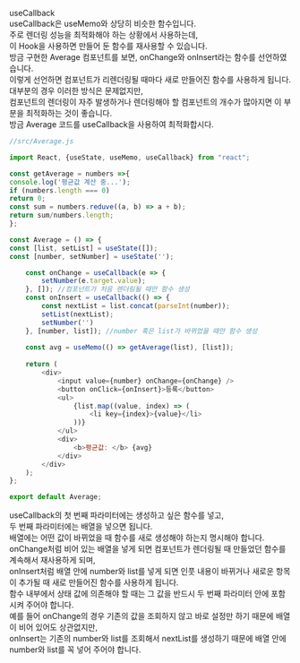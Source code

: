 useCallback<br/>
useCallback은 useMemo와 상당히 비슷한 함수입니다. <br/>
주로 렌더링 성능을 최적화해야 하는 상황에서 사용하는데, <br/>
이 Hook을 사용하면 만들어 둔 함수를 재사용할 수 있습니다. <br/>
방금 구현한 Average 컴포넌트를 보면, onChange와 onInsert라는 함수를 선언하였습니다. <br/>
이렇게 선언하면 컴포넌트가 리렌더링될 때마다 새로 만들어진 함수를 사용하게 됩니다. 대부분의 경우 이러한 방식은 문제없지만, <br/>
컴포넌트의 렌더링이 자주 발생하거나 렌더링해야 할 컴포넌트의 개수가 많아지면 이 부분을 최적화하는 것이 좋습니다. <br/>
방금 Average 코드를 useCallback을 사용하여 최적화합시다.<br/>


```javascript
//src/Average.js

import React, {useState, useMemo, useCallback} from "react";

const getAverage = numbers =>{
console.log('평균값 계산 중...');
if (numbers.length === 0)
return 0;
const sum = numbers.reduve((a, b) => a + b);
return sum/numbers.length;
};

const Average = () => {
const [list, setList] = useState([]);
const [number, setNumber] = useState('');

    const onChange = useCallback(e => {
        setNumber(e.target.value);
    }, []); //컴포넌트가 처음 렌더링될 때만 함수 생성
    const onInsert = useCallback(() => {
        const nextList = list.concat(parseInt(number));
        setList(nextList);
        setNumber('')
    }, [number, list]); //number 혹은 list가 바뀌었을 때만 함수 생성
 
    const avg = useMemo(() => getAverage(list), [list]);
   
    return (
        <div>
            <input value={number} onChange={onChange} />
            <button onClick={onInsert}>등록</button>
            <ul>
                {list.map((value, index) => (
                    <li key={index}>{value}</li>
                ))}
            </ul>
            <div>
                <b>평균값: </b> {avg}
            </div>
        </div>
    );
};

export default Average;
```

useCallback의 첫 번째 파라미터에는 생성하고 싶은 함수를 넣고, <br/>
두 번째 파라미터에는 배열을 넣으면 됩니다. <br/>
배열에는 어떤 값이 바뀌었을 때 함수를 새로 생성해야 하는지 명시해야 합니다. <br/>
onChange처럼 비어 있는 배열을 넣게 되면 컴포넌트가 렌더링될 때 만들었던 함수를 계속해서 재사용하게 되며, <br/>
onInsert처럼 배열 안에 number와 list를 넣게 되면 인풋 내용이 바뀌거나 새로운 항목이 추가될 때 새로 만들어진 함수를 사용하게 됩니다. <br/>
함수 내부에서 상태 값에 의존해야 할 때는 그 값을 반드시 두 번째 파라미터 안에 포함시켜 주어야 합니다. <br/>
예를 들어 onChange의 경우 기존의 값을 조회하지 않고 바로 설정만 하기 때문에 배열이 비어 있어도 상관없지만, <br/>
onInsert는 기존의 number와 list를 조회해서 nextList를 생성하기 때문에 배열 안에 number와 list를 꼭 넣어 주어야 합니다.<br/>